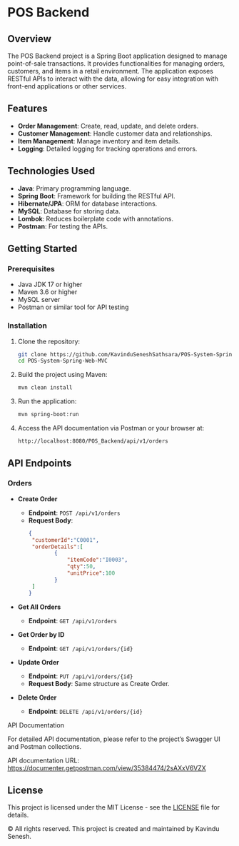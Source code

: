 # POS Backend

## Overview

The POS Backend project is a Spring Boot application designed to manage point-of-sale transactions. It provides functionalities for managing orders, customers, and items in a retail environment. The application exposes RESTful APIs to interact with the data, allowing for easy integration with front-end applications or other services.

## Features

- **Order Management**: Create, read, update, and delete orders.
- **Customer Management**: Handle customer data and relationships.
- **Item Management**: Manage inventory and item details.
- **Logging**: Detailed logging for tracking operations and errors.

## Technologies Used

- **Java**: Primary programming language.
- **Spring Boot**: Framework for building the RESTful API.
- **Hibernate/JPA**: ORM for database interactions.
- **MySQL**: Database for storing data.
- **Lombok**: Reduces boilerplate code with annotations.
- **Postman**: For testing the APIs.

## Getting Started

### Prerequisites

- Java JDK 17 or higher
- Maven 3.6 or higher
- MySQL server
- Postman or similar tool for API testing

### Installation

1. Clone the repository:
   ```bash
   git clone https://github.com/KavinduSeneshSathsara/POS-System-Spring-Web-MVC.git
   cd POS-System-Spring-Web-MVC
   ```
2. Build the project using Maven:
   ```bash
   mvn clean install
   ```

3. Run the application:
   ```bash
   mvn spring-boot:run
   ```

4. Access the API documentation via Postman or your browser at:
   ```
   http://localhost:8080/POS_Backend/api/v1/orders
   ```

## API Endpoints

### Orders

- **Create Order**
  - **Endpoint**: `POST /api/v1/orders`
  - **Request Body**:
    ```json
    {
     "customerId":"C0001",
     "orderDetails":[
			{
				"itemCode":"I0003",
				"qty":50,
				"unitPrice":100
            }
     ]
    }
- **Get All Orders**
  - **Endpoint**: `GET /api/v1/orders`

- **Get Order by ID**
  - **Endpoint**: `GET /api/v1/orders/{id}`

- **Update Order**
  - **Endpoint**: `PUT /api/v1/orders/{id}`
  - **Request Body**: Same structure as Create Order.

- **Delete Order**
  - **Endpoint**: `DELETE /api/v1/orders/{id}`

API Documentation

For detailed API documentation, please refer to the project’s Swagger UI and Postman collections.

API documentation URL: https://documenter.getpostman.com/view/35384474/2sAXxV6VZX

## License

This project is licensed under the MIT License - see the [LICENSE](LICENSE) file for details.


© All rights reserved. This project is created and maintained by Kavindu Senesh.

